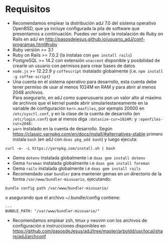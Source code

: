 # Requisitos

* Recomendamos emplear la distribución adJ 7.0 del sistema operativo OpenBSD,
  que ya incluye configurada la pila de software que presentamos a 
  continuación.
  Puedes ver sobre la instalación de Ruby on Rails en adJ en
  <http://pasosdejesus.github.io/usuario_adJ/conf-programas.html#ruby>
* Ruby versión >= 3.1
* Ruby on Rails >= 7.0.2 (la instalas con `gem install rails`)
* PostgreSQL >= 14.2 con extensión `unaccent` disponible y posibilidad
  de crearle un usuario con permisos para crear bases de datos
* `node.js` >= 12.22.9 y `coffescript` instalado globalmente 
  (i.e.  `npm install -g coffee-script`)
* Una cuenta en el sistema operativo para desarrollo, esta cuenta 
  debe tener permiso de usar al menos 1024M en RAM y para abrir al menos 
  2048 archivos.  
  Para asegurarlo, en adJ como superusuario pon un valor alto al 
  máximo de archivos que el kernel puede abrir
  simularlestaneamente en la variable de configuración `kern.maxfiles`, por
  ejemplo 20000 en `/etc/sysctl.conf`, y en la clase de la cuenta de desarrollo
  (en `/etc/login.conf`) que al menos diga
  `:datasize-cur=1024M:` y  `:openfiles-cur=2048:`
* `yarn` instalado en la cuenta de desarrollo. Según 
  <https://classic.yarnpkg.com/en/docs/install/#alternatives-stable>
  primero instala `bash` (en adJ con `doas pkg_add bash`) y luego ejecuta:
```
curl -o- -L https://yarnpkg.com/install.sh | bash
```
* Gema `dotenv` instalada globalmente i.e `doas gem install dotenv`
* Gema `foreman` instalada globalmente i.e `doas gem install foreman`
* Gema `rails` instalada globalmente i.e `doas gem install rails`
* Recomendado usar `bundler` para mantener gemas en un
  directorio de la forma `/var/www/bundler-miusuario`, ejecutando:
```
bundle config path /var/www/bundler-miusuario/
```
  o asegurando que el archivo ~/.bundle/config contiene:
```
---
BUNDLE_PATH: "/var/www/bundler-miusuario/"
```
* Recomendamos emplear zsh, tmux y neovim con los archivos de configuración
  e instrucciones disponibles en
  <https://github.com/pasosdeJesus/adJ/tree/master/arboldd/usr/local/share/adJ/archconf>



